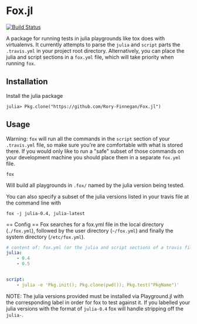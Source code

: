Fox.jl
============
[![Build Status](https://travis-ci.org/Rory-Finnegan/Fox.jl.svg?branch=master)](https://travis-ci.org/Rory-Finnegan/Fox.jl)

A package for running tests in julia playgrounds like tox does with virtualenvs. It currently attempts to parse the `julia` and `script` parts the 
`.travis.yml` in your project root directory. Alternatively, you can place the julia and script sections in a `fox.yml` file, which will take priority when running `fox`.


Installation
--------------
Install the julia package
```shell
julia> Pkg.clone("https://github.com/Rory-Finnegan/Fox.jl")
```

Usage
--------

Warning: `fox` will run all the commands in the `script` section of your `.travis.yml` file, so make sure you're are comfortable with what is stored there. If you would only like to run a "safe" subset of those commands on your development machine you should place them in a separate `fox.yml` file.

```shell
fox
```

Will build all playgrounds in `.fox/` named by the julia version being tested.

You can also specify a subset of the julia versions listed in your travis file at the command line with
```shell
fox -j julia-0.4, julia-latest
```

== Config ==
Fox searches for a fox.yml file in the local directory (`./fox.yml`), followed by the user directory (`~/fox.yml`) and finally the system directory (`/etc/fox.yml`).

```yaml
# content of: fox.yml (or the julia and script sections of a travis file)
julia:
    - 0.4
    - 0.5


script:
    - julia -e 'Pkg.init(); Pkg.clone(pwd()); Pkg.test("PkgName")'
```

NOTE: The julia versions provided must be installed via Playground.jl with the corresponding label in order for fox to test against it. If you labelled your julia versions with the format of `julia-0.4` fox will handle stripping off the `julia-`.
